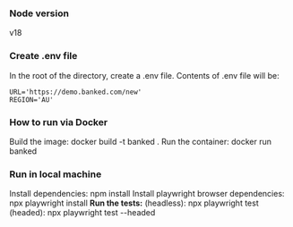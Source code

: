 ### Node version
v18

### Create .env file
In the root of the directory, create a .env file.
Contents of .env file will be:
```
URL='https://demo.banked.com/new'
REGION='AU'
```

### How to run via Docker
Build the image: docker build -t banked .
Run the container: docker run banked

### Run in local machine
Install dependencies: npm install
Install playwright browser dependencies: npx playwright install
**Run the tests:**
(headless): npx playwright test
(headed): npx playwright test --headed